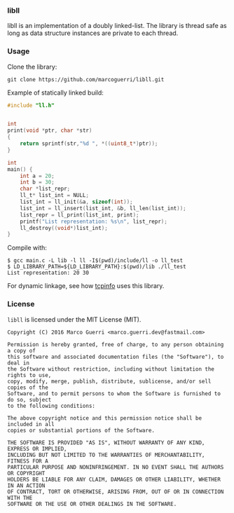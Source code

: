 ### libll
libll is an implementation of a doubly linked-list. The library is thread safe as long as data structure instances are private to each
thread.

### Usage
Clone the library:
```
git clone https://github.com/marcoguerri/libll.git
```

Example of statically linked build:

```C
#include "ll.h"


int
print(void *ptr, char *str)
{
    return sprintf(str,"%d ", *((uint8_t*)ptr));
}

int
main() {
    int a = 20;
    int b = 30;
    char *list_repr;
    ll_t* list_int = NULL;
    list_int = ll_init(&a, sizeof(int));
    list_int = ll_insert(list_int, &b, ll_len(list_int));
    list_repr = ll_print(list_int, print);
    printf("List representation: %s\n", list_repr);
    ll_destroy((void*)list_int);
}
```

Compile with:
```
$ gcc main.c -L lib -l ll -I$(pwd)/include/ll -o ll_test
$ LD_LIBRARY_PATH=${LD_LIBRARY_PATH}:$(pwd)/lib ./ll_test 
List representation: 20 30
```

For dynamic linkage, see how [tcpinfo](https://github.com/marcoguerri/tcpinfo) uses this library.



### License
`libll` is licensed under the MIT License (MIT).

```
Copyright (C) 2016 Marco Guerri <marco.guerri.dev@fastmail.com>

Permission is hereby granted, free of charge, to any person obtaining a copy of 
this software and associated documentation files (the "Software"), to deal in 
the Software without restriction, including without limitation the rights to use, 
copy, modify, merge, publish, distribute, sublicense, and/or sell copies of the 
Software, and to permit persons to whom the Software is furnished to do so, subject
to the following conditions:

The above copyright notice and this permission notice shall be included in all 
copies or substantial portions of the Software.

THE SOFTWARE IS PROVIDED "AS IS", WITHOUT WARRANTY OF ANY KIND, EXPRESS OR IMPLIED, 
INCLUDING BUT NOT LIMITED TO THE WARRANTIES OF MERCHANTABILITY, FITNESS FOR A 
PARTICULAR PURPOSE AND NONINFRINGEMENT. IN NO EVENT SHALL THE AUTHORS OR COPYRIGHT 
HOLDERS BE LIABLE FOR ANY CLAIM, DAMAGES OR OTHER LIABILITY, WHETHER IN AN ACTION 
OF CONTRACT, TORT OR OTHERWISE, ARISING FROM, OUT OF OR IN CONNECTION WITH THE 
SOFTWARE OR THE USE OR OTHER DEALINGS IN THE SOFTWARE.
```
